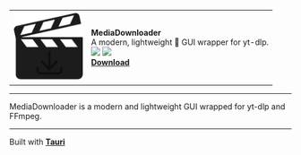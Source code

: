 <table>
    <tr>
        <td><img src="docs/images/icon.png" width="125px"></td>
        <td>
            <strong>MediaDownloader</strong><br>
            A modern, lightweight 🍃 GUI wrapper for yt-dlp. <br>
            <img src="https://img.shields.io/github/downloads/o7q/MediaDownloader/total?logo=github&label=Downloads&color=%232fd653">
            <img src="https://img.shields.io/github/languages/code-size/o7q/MediaDownloader?logo=github&label=Code%20Size&color=%23b65cff"><br>
            <strong><a href="">Download</a></strong>
        </td>
    </tr>
</table>

---

MediaDownloader is a modern and lightweight GUI wrapped for yt-dlp and FFmpeg.

---

Built with [**Tauri**](https://tauri.app)
